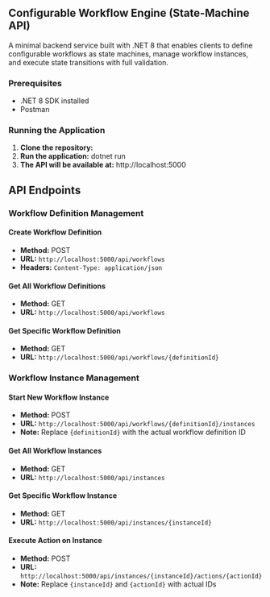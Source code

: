 ## Configurable Workflow Engine (State-Machine API)
A minimal backend service built with .NET 8 that enables clients to define configurable workflows as state machines, manage workflow instances, and execute state transitions with full validation.

### Prerequisites
- .NET 8 SDK installed
- Postman

### Running the Application
1. **Clone the repository:**
2. **Run the application:**  dotnet run
3. **The API will be available at:**  http://localhost:5000

## API Endpoints

### Workflow Definition Management

#### Create Workflow Definition
- **Method:** POST
- **URL:** `http://localhost:5000/api/workflows`
- **Headers:** `Content-Type: application/json`

#### Get All Workflow Definitions
- **Method:** GET
- **URL:** `http://localhost:5000/api/workflows`

#### Get Specific Workflow Definition
- **Method:** GET
- **URL:** `http://localhost:5000/api/workflows/{definitionId}`

### Workflow Instance Management

#### Start New Workflow Instance
- **Method:** POST
- **URL:** `http://localhost:5000/api/workflows/{definitionId}/instances`
- **Note:** Replace `{definitionId}` with the actual workflow definition ID

#### Get All Workflow Instances
- **Method:** GET
- **URL:** `http://localhost:5000/api/instances`

#### Get Specific Workflow Instance
- **Method:** GET
- **URL:** `http://localhost:5000/api/instances/{instanceId}`

#### Execute Action on Instance
- **Method:** POST
- **URL:** `http://localhost:5000/api/instances/{instanceId}/actions/{actionId}`
- **Note:** Replace `{instanceId}` and `{actionId}` with actual IDs
